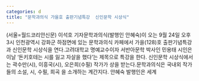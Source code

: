 ```yaml
---
categories: d
title: "문학과의식 가을호 출판기념특강  신인문학 시상식"
---
```

(서울=월드코리안신문) 이석호 기자문학과의식(발행인 안혜숙)이 오는 9월 24일 오후 3시 인천광역시 강화군 하점면에 있는 문학과의식 카페에서  가을(128)호 출판기념특강과 신인문학 시상식을 연다.고려대학교 명예교수이자 서반아문학 박사인 민용태 시인은 이날 &lsquo;돈키호테는 시를 잃고 자살을 했다&rsquo;는 제목으로 특강을 한다. 신인문학 시상식에서는 곽수만(시), 이흥국(시), 오은희(수필) 작가가 상을 받는다.문학과의식은 국내외 작가들의 소설, 시, 수필, 희곡 을 소개하는 계간지다. 안혜숙 발행인은 세계